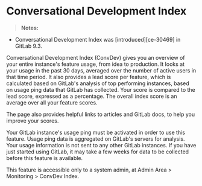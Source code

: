 # Conversational Development Index

>**Notes:**
  - Conversational Development Index was [introduced][ce-30469] in GitLab 9.3.

Conversational Development Index (ConvDev) gives you an overview of your entire
instance's feature usage, from idea to production. It looks at your usage in the
past 30 days, averaged over the number of active users in that time period. It also
provides a lead score per feature, which is calculated based on GitLab's analysis
of top performing instances, based on usage ping data that GitLab has collected.
Your score is compared to the lead score, expressed as a percentage. The overall
index score is an average over all your feature scores.

The page also provides helpful links to articles and GitLab docs, to help you improve
your scores.

Your GitLab instance's usage ping must be activated in order to use this feature.
Usage ping data is aggregated on GitLab's servers for analysis. Your usage information
is not sent to any other GitLab instances. If you have just started using GitLab,
it may take a few weeks for data to be collected before this feature is available.

This feature is accessible only to a system admin, at Admin Area > Monitoring > ConvDev Index.